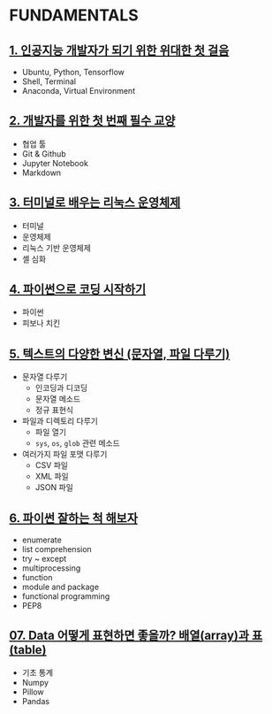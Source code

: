 # FUNDAMENTALS

## [1. 인공지능 개발자가 되기 위한 위대한 첫 걸음](01.md)
- Ubuntu, Python, Tensorflow
- Shell, Terminal
- Anaconda, Virtual Environment

## [2. 개발자를 위한 첫 번째 필수 교양](02.md)
- 협업 툴
- Git & Github
- Jupyter Notebook
- Markdown

## [3. 터미널로 배우는 리눅스 운영체제](03.md)
- 터미널
- 운영체제
- 리눅스 기반 운영체제
- 셸 심화

## [4. 파이썬으로 코딩 시작하기](04.md)
- 파이썬
- 피보나 치킨

## [5. 텍스트의 다양한 변신 (문자열, 파일 다루기)](05.md)
- 문자열 다루기
  - 인코딩과 디코딩
  - 문자열 메소드
  - 정규 표현식
- 파일과 디렉토리 다루기
	- 파일 열기
    - `sys`, `os`, `glob` 관련 메소드
- 여러가지 파일 포맷 다루기
	- CSV 파일
	- XML 파일
	- JSON 파일


## [6. 파이썬 잘하는 척 해보자](06.md)
- enumerate
- list comprehension
- try ~ except
- multiprocessing
- function
- module and package
- functional programming
- PEP8

## [07. Data 어떻게 표현하면 좋을까? 배열(array)과 표(table)](07.ipynb)
- 기초 통계
- Numpy
- Pillow
- Pandas